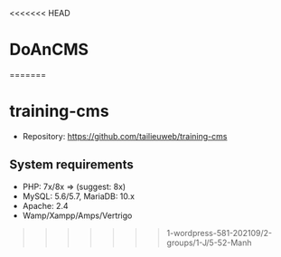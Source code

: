 <<<<<<< HEAD
# DoAnCMS
=======
# training-cms
* Repository: https://github.com/tailieuweb/training-cms

## System requirements
* PHP: 7x/8x => (suggest: 8x)
* MySQL: 5.6/5.7, MariaDB: 10.x
* Apache: 2.4
* Wamp/Xampp/Amps/Vertrigo
>>>>>>> 1-wordpress-581-202109/2-groups/1-J/5-52-Manh
